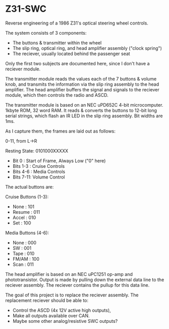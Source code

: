 # Z31-SWC

Reverse engineering of a 1986 Z31's optical steering wheel controls. 

The system consists of 3 components:
* The buttons & transmitter within the wheel
* The slip ring, optical ring, and head amplifier assembly ("clock spring") 
* The reciever, usually located behind the passenger seat

Only the first two subjects are documented here, since I don't have a reciever module. 

The transmitter module reads the values each of the 7 buttons & volume knob, and transmits the information via the slip ring assembly to the head amplifier. The head amplifier buffers the signal and signals to the reciever module, which then controls the radio and ASCD. 

The transmitter module is based on an NEC uPD652C 4-bit microcomputer. 1kbyte ROM, 32 word RAM. It reads & converts the buttons to 12-bit long serial strings, which flash an IR LED in the slip ring assembly. Bit widths are 1ms. 


As I capture them, the frames are laid out as follows:

0-11, from L->R

Resting State: 0101000XXXXX
* Bit 0    : Start of Frame, Always Low ("0" here)
* Bits 1-3 : Cruise Controls
* Bits 4-6 : Media Controls
* Bits 7-11: Volume Control

The actual buttons are:

Cruise Buttons (1-3):
* None	: 101
* Resume	: 011
* Accel	: 010
* Set		: 100

Media Buttons (4-6):
* None	: 000
* SW		: 001
* Tape	: 010
* FM/AM	: 100
* Scan	: 011


The head amplifier is based on an NEC uPC1251 op-amp and phototransistor. Output is made by pulling down the external data line to the reciever assembly. The reciever contains the pullup for this data line. 

The goal of this project is to replace the reciever assembly. The replacement reciever should be able to:
* Control the ASCD (4x 12V active high outputs), 
* Make all outputs available over CAN. 
* Maybe some other analog/resistive SWC outputs? 
